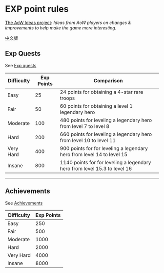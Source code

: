 # EXP point rules

[The AoW Ideas project](https://github.com/nefarious-kitsune/aow.ideas):
*Ideas from AoW players on changes & improvements to help make the game more interesting.*

[中文版](zh.exp-point-rules)

## Exp Quests

See [Exp quests](exp-quests)

| Difficulty  | Exp Points | Comparison             |
| ----------- | -----------| ---------------------- |
| Easy        | 25         | 24 points for obtaining a 4-star rare troops |
| Fair        | 50         | 60 points for obtaining a level 1 legendary hero |
| Moderate    | 100        | 480 points for leveling a legendary hero from level 7 to level 8 |
| Hard        | 200        | 660 points for leveling a legendary hero from level 10 to level 11 |
| Very Hard   | 400        | 900 points for for leveling a legendary hero from level 14 to level 15  |
| Insane      | 800        | 1140 points for for leveling a legendary hero from level 15.3 to level 16  |

----

## Achievements

See [Achievements](achievements)

| Difficulty  | Exp Points |
| ----------- | -----------|
| Easy        | 250        |
| Fair        | 500        |
| Moderate    | 1000       |
| Hard        | 2000       |
| Very Hard   | 4000       |
| Insane      | 8000       |